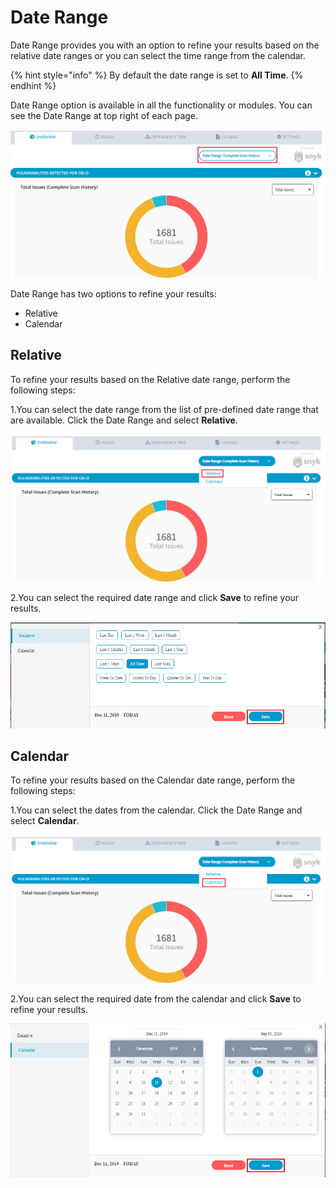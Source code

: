 # Date Range

Date Range provides you with an option to refine your results based on the relative date ranges or you can select the time range from the calendar. 

{% hint style="info" %}
By default the date range is set to **All Time**.
{% endhint %}

Date Range option is available in all the functionality or modules. You can see the Date Range at top right of each page. 

![Date Range](../.gitbook/assets/date_range_new.png)

Date Range has two options to refine your results:

* Relative 
* Calendar 

## Relative 

To refine your results based on the Relative date range,  perform the following steps:

1.You can select the date range from the list of pre-defined date range that are available. Click the Date Range and select **Relative**.

![Relative Date Range](../.gitbook/assets/relative.png)

2.You can select the required date range and click **Save** to refine your results.  

![Relative](../.gitbook/assets/r-.png)

## Calendar 

To refine your results based on the Calendar date range,  perform the following steps:

1.You can select the dates from the calendar. Click the Date Range and select **Calendar**.

![Relative Date Range](../.gitbook/assets/cal2.png)

2.You can select the required date from the calendar and click **Save** to refine your results.  

![Calendar](../.gitbook/assets/calendar.png)

